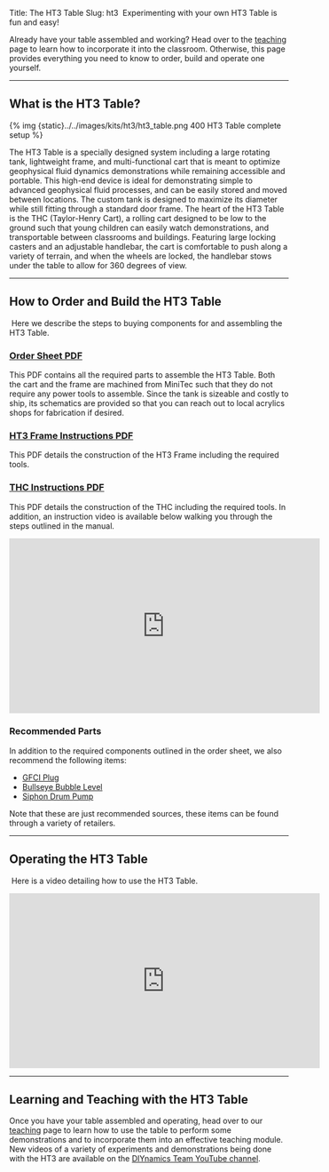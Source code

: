 Title: The HT3 Table
Slug: ht3
​
Experimenting with your own HT3 Table is fun and easy!

Already have your table assembled and working? Head over to the [teaching](/pages/teaching.html) page to learn how to incorporate it into the classroom. Otherwise, this page provides everything you need to know to order, build and operate one yourself.

---

## What is the HT3 Table?

{% img {static}../../images/kits/ht3/ht3_table.png 400 HT3 Table complete setup %}

The HT3 Table is a specially designed system including a large rotating tank, lightweight frame, and multi-functional cart that is meant to optimize geophysical fluid dynamics demonstrations while remaining accessible and portable. This high-end device is ideal for demonstrating simple to advanced geophysical fluid processes, and can be easily stored and moved between locations. The custom tank is designed to maximize its diameter while still fitting through a standard door frame. The heart of the HT3 Table is the THC (Taylor-Henry Cart), a rolling cart designed to be low to the ground such that young children can easily watch demonstrations, and transportable between classrooms and buildings. Featuring large locking casters and an adjustable handlebar, the cart is comfortable to push along a variety of terrain, and when the wheels are locked, the handlebar stows under the table to allow for 360 degrees of view.

---

## How to Order and Build the HT3 Table
​
Here we describe the steps to buying components for and assembling the HT3 Table.
​
### [Order Sheet PDF]({static}../../pdfs/ht3/HT3_Order_Sheet.pdf)
This PDF contains all the required parts to assemble the HT3 Table. Both the cart and the frame are machined from MiniTec such that they do not require any power tools to assemble. Since the tank is sizeable and costly to ship, its schematics are provided so that you can reach out to local acrylics shops for fabrication if desired.
### [HT3 Frame Instructions PDF]({static}../../pdfs/ht3/HT3_Frame_Manual.PDF)
This PDF details the construction of the HT3 Frame including the required tools.
### [THC Instructions PDF]({static}../../pdfs/ht3/THC_Manual.PDF)
This PDF details the construction of the THC including the required tools. In addition, an instruction video is available below walking you through the steps outlined in the manual.

<iframe width="560" height="315" src="https://www.youtube.com/embed/rX2iKzStRTI" frameborder="0" allow="accelerometer; autoplay; clipboard-write; encrypted-media; gyroscope; picture-in-picture" allowfullscreen></iframe>

### Recommended Parts

In addition to the required components outlined in the order sheet, we also recommend the following items:

- [GFCI Plug](https://www.amazon.com/dp/B000XVG72G/ref=cm_sw_em_r_mt_dp_aqZtFbF8WHY6S)
- [Bullseye Bubble Level](https://www.mcmaster.com/2147A11/)
- [Siphon Drum Pump](https://www.mcmaster.com/9894K44/)

Note that these are just recommended sources, these items can be found through a variety of retailers.

---

## Operating the HT3 Table
​
Here is a video detailing how to use the HT3 Table.

<iframe width="560" height="315" src="https://www.youtube.com/embed/U-RKnzAz3yw" frameborder="0" allow="accelerometer; autoplay; clipboard-write; encrypted-media; gyroscope; picture-in-picture" allowfullscreen></iframe>

---

## Learning and Teaching with the HT3 Table
Once you have your table assembled and operating, head over to our [teaching](/pages/teaching.html) page to learn how to use the table to perform some demonstrations and to incorporate them into an effective teaching module.
​
New videos of a variety of experiments and demonstrations being done with the HT3 are available on the [DIYnamics Team YouTube channel](https://www.youtube.com/channel/UCnUHxOSVY4G4OFbF8XL1qUg).